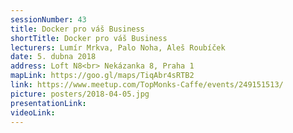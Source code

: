 ```yaml
---
sessionNumber: 43
title: Docker pro váš Business
shortTitle: Docker pro váš Business
lecturers: Lumír Mrkva, Palo Noha, Aleš Roubíček 
date: 5. dubna 2018
address: Loft N8<br> Nekázanka 8, Praha 1
mapLink: https://goo.gl/maps/TiqAbr4sRTB2
link: https://www.meetup.com/TopMonks-Caffe/events/249151513/
picture: posters/2018-04-05.jpg
presentationLink:
videoLink:
---
```


